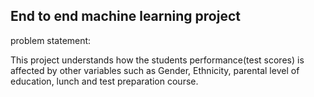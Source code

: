 ## End to end machine learning project


problem statement:

This project understands how the students performance(test scores) is affected by other variables such as Gender, Ethnicity, parental level of education, lunch and test preparation course.